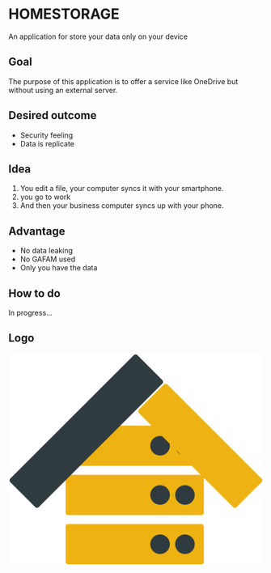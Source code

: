 # HOMESTORAGE
An application for store your data only on your device
## Goal
The purpose of this application is to offer a service like OneDrive but without using an external server.
## Desired outcome
* Security feeling
* Data is replicate
## Idea
1. You edit a file, your computer syncs it with your smartphone.
2. you go to work
3. And then your business computer syncs up with your phone.
## Advantage
* No data leaking
* No GAFAM used
* Only you have the data
## How to do
In progress...
## Logo
![Logo](https://raw.githubusercontent.com/TEAM8279/HOMESTORAGE/master/res/homestorage.png)
